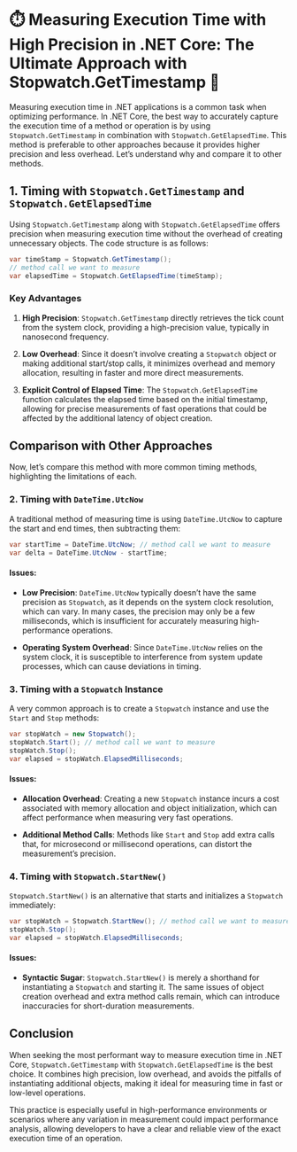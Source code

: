 # ⏱️ Measuring Execution Time with High Precision in .NET Core: The Ultimate Approach with Stopwatch.GetTimestamp 🎯

Measuring execution time in .NET applications is a common task when optimizing performance. In .NET Core, the best way to accurately capture the execution time of a method or operation is by using `Stopwatch.GetTimestamp` in combination with `Stopwatch.GetElapsedTime`. This method is preferable to other approaches because it provides higher precision and less overhead. Let’s understand why and compare it to other methods.

## 1. Timing with `Stopwatch.GetTimestamp` and `Stopwatch.GetElapsedTime`

Using `Stopwatch.GetTimestamp` along with `Stopwatch.GetElapsedTime` offers precision when measuring execution time without the overhead of creating unnecessary objects. The code structure is as follows:

```csharp
var timeStamp = Stopwatch.GetTimestamp();
// method call we want to measure
var elapsedTime = Stopwatch.GetElapsedTime(timeStamp);
```

### Key Advantages

1. **High Precision**: `Stopwatch.GetTimestamp` directly retrieves the tick count from the system clock, providing a high-precision value, typically in nanosecond frequency.
  
2. **Low Overhead**: Since it doesn’t involve creating a `Stopwatch` object or making additional start/stop calls, it minimizes overhead and memory allocation, resulting in faster and more direct measurements.

3. **Explicit Control of Elapsed Time**: The `Stopwatch.GetElapsedTime` function calculates the elapsed time based on the initial timestamp, allowing for precise measurements of fast operations that could be affected by the additional latency of object creation.

## Comparison with Other Approaches

Now, let’s compare this method with more common timing methods, highlighting the limitations of each.

### 2. Timing with `DateTime.UtcNow`

A traditional method of measuring time is using `DateTime.UtcNow` to capture the start and end times, then subtracting them:

```csharp
var startTime = DateTime.UtcNow; // method call we want to measure
var delta = DateTime.UtcNow - startTime;
```

#### Issues:
- **Low Precision**: `DateTime.UtcNow` typically doesn’t have the same precision as `Stopwatch`, as it depends on the system clock resolution, which can vary. In many cases, the precision may only be a few milliseconds, which is insufficient for accurately measuring high-performance operations.
  
- **Operating System Overhead**: Since `DateTime.UtcNow` relies on the system clock, it is susceptible to interference from system update processes, which can cause deviations in timing.

### 3. Timing with a `Stopwatch` Instance

A very common approach is to create a `Stopwatch` instance and use the `Start` and `Stop` methods:

```csharp
var stopWatch = new Stopwatch();
stopWatch.Start(); // method call we want to measure
stopWatch.Stop();
var elapsed = stopWatch.ElapsedMilliseconds;
```

#### Issues:
- **Allocation Overhead**: Creating a new `Stopwatch` instance incurs a cost associated with memory allocation and object initialization, which can affect performance when measuring very fast operations.
  
- **Additional Method Calls**: Methods like `Start` and `Stop` add extra calls that, for microsecond or millisecond operations, can distort the measurement’s precision.

### 4. Timing with `Stopwatch.StartNew()`

`Stopwatch.StartNew()` is an alternative that starts and initializes a `Stopwatch` immediately:

```csharp
var stopWatch = Stopwatch.StartNew(); // method call we want to measure
stopWatch.Stop();
var elapsed = stopWatch.ElapsedMilliseconds;
```

#### Issues:
- **Syntactic Sugar**: `Stopwatch.StartNew()` is merely a shorthand for instantiating a `Stopwatch` and starting it. The same issues of object creation overhead and extra method calls remain, which can introduce inaccuracies for short-duration measurements.

## Conclusion

When seeking the most performant way to measure execution time in .NET Core, `Stopwatch.GetTimestamp` with `Stopwatch.GetElapsedTime` is the best choice. It combines high precision, low overhead, and avoids the pitfalls of instantiating additional objects, making it ideal for measuring time in fast or low-level operations.

This practice is especially useful in high-performance environments or scenarios where any variation in measurement could impact performance analysis, allowing developers to have a clear and reliable view of the exact execution time of an operation.
